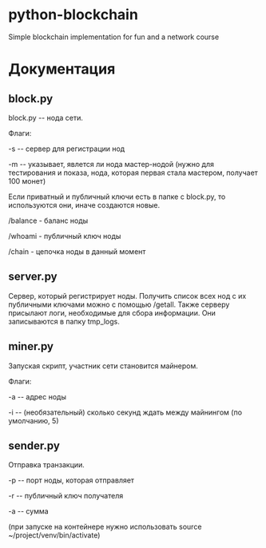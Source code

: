 # python-blockchain
Simple blockchain implementation for fun and a network course

# Документация

## block.py
block.py -- нода сети.

Флаги:

-s -- сервер для регистрации нод

-m -- указывает, явлется ли нода мастер-нодой (нужно для тестирования и показа, нода, которая первая стала мастером, получает 100 монет)


Если приватный и публичный ключи есть в папке с block.py, то используются они, иначе создаются новые.


/balance - баланс ноды


/whoami - публичный ключ ноды


/chain - цепочка ноды в данный момент

## server.py
Сервер, который регистрирует ноды. Получить список всех нод с их публичными ключами можно с помощью /getall.
Также серверу присылают логи, необходимые для сбора информации. Они записываются в папку tmp_logs.

## miner.py
Запуская скрипт, участник сети становится майнером.

Флаги:

 -a -- адрес ноды
 
 
 -i -- (необязательный) сколько секунд ждать между майнингом (по умолчанию, 5)
 
 ## sender.py
 Отправка транзакции.
 
 
 -p -- порт ноды, которая отправляет
 
 
 -r -- публичный ключ получателя
 
 
 -a -- сумма
 
 
 
 (при запуске на контейнере нужно использовать source ~/project/venv/bin/activate)

